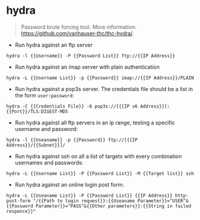 # hydra

> Password brute forcing tool.
> More information: <https://github.com/vanhauser-thc/thc-hydra/>.

- Run hydra against an ftp server

`hydra -l {{Username}} -P {{Password List}} ftp://{{IP Address}}`

- Run hydra against an imap server with plain authentication

`hydra -L {{Username List}} -p {{Password}} imap://{{IP Address}}/PLAIN`

- Run hydra against a pop3s server. The credentials file should be a list in the form `user:password`:

`hydra -C {{Credentials File}} -6 pop3s://[{{IP v6 Address}}]:{{Port}}/TLS:DIGEST-MD5`

- Run hydra against all ftp servers in an ip range, testing a specific username and password:

`hydra -l {{Useaname}} -p {{Password}} ftp://[{{IP Address}}/{{Subnet}}]/`

- Run hydra against ssh on all a list of targets with every combination usernames and passwords:

`hydra -L {{Username List}} -P {{Password List}} -M {{Target list}} ssh`

- Run hydra against an online login post form:

`hydra -L {{Useaname List}} -P {{Password List}} {{IP Address}} http-post-form "/{{Path to login request}}:{{Useaname Parameter}}=^USER^&{{Password Parameter}}=^PASS^&{{Other parameters}}:{{String in failed responce}}"`
